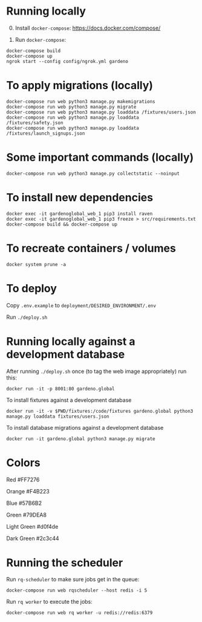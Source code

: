 # Running locally

0) Install `docker-compose`: https://docs.docker.com/compose/

1) Run `docker-compose`:

```
docker-compose build
docker-compose up
ngrok start --config config/ngrok.yml gardeno
```

# To apply migrations (locally)

```
docker-compose run web python3 manage.py makemigrations
docker-compose run web python3 manage.py migrate
docker-compose run web python3 manage.py loaddata /fixtures/users.json
docker-compose run web python3 manage.py loaddata /fixtures/safety.json
docker-compose run web python3 manage.py loaddata /fixtures/launch_signups.json
```

# Some important commands (locally)

```
docker-compose run web python3 manage.py collectstatic --noinput
```

# To install new dependencies

```
docker exec -it gardenoglobal_web_1 pip3 install raven
docker exec -it gardenoglobal_web_1 pip3 freeze > src/requirements.txt
docker-compose build && docker-compose up
```

# To recreate containers / volumes

```
docker system prune -a
```

# To deploy

Copy `.env.example` to `deployment/DESIRED_ENVIRONMENT/.env`

Run `./deploy.sh`

# Running locally against a development database

After running `./deploy.sh` once (to tag the web image appropriately) run this:

```
docker run -it -p 8001:80 gardeno.global
```

To install fixtures against a development database

```
docker run -it -v $PWD/fixtures:/code/fixtures gardeno.global python3 manage.py loaddata fixtures/users.json
```

To install database migrations against a development database

```
docker run -it gardeno.global python3 manage.py migrate
```

# Colors

Red
#FF7276

Orange
#F4B223

Blue
#57B6B2

Green
#79DEA8

Light Green
#d0f4de

Dark Green
#2c3c44

# Running the scheduler

Run `rq-scheduler` to make sure jobs get in the queue:

```
docker-compose run web rqscheduler --host redis -i 5
```

Run `rq worker` to execute the jobs:

```
docker-compose run web rq worker -u redis://redis:6379
```